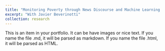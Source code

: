```yaml
---
title: "Monitoring Poverty through News Discourse and Machine Learning: Evidence from Peru"
excerpt: "With Javier Beverinotti"
collection: research
---
```


This is an item in your portfolio. It can be have images or nice text. If you name the file .md, it will be parsed as markdown. If you name the file .html, it will be parsed as HTML. 
